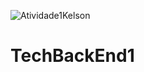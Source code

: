![Atividade1Kelson](https://github.com/user-attachments/assets/298d595a-9435-4cb1-ad35-8d7b6d59c5d5)
# TechBackEnd1
